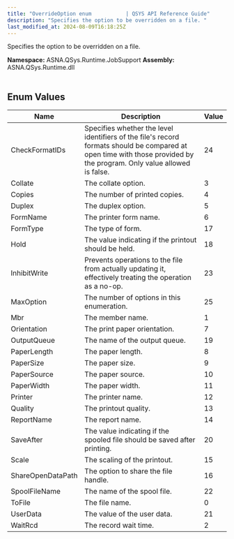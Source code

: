 ```yaml
---
title: "OverrideOption enum           | QSYS API Reference Guide"
description: "Specifies the option to be overridden on a file. "
last_modified_at: 2024-08-09T16:18:25Z
---
```


Specifies the option to be overridden on a file.

**Namespace:** ASNA.QSys.Runtime.JobSupport
**Assembly:** ASNA.QSys.Runtime.dll
<br>
<br>

## Enum Values

| Name | Description | Value
| --- | --- | --- 
| CheckFormatIDs | Specifies whether the level identifiers of the file's record formats should be compared at open time with those provided by the program. Only value allowed is false. | 24 |
| Collate | The collate option. | 3 |
| Copies | The number of printed copies. | 4 |
| Duplex | The duplex option. | 5 |
| FormName | The printer form name. | 6 |
| FormType | The type of form. | 17 |
| Hold | The value indicating if the printout should be held. | 18 |
| InhibitWrite | Prevents operations to the file from actually updating it, effectively treating the operation as a no-op. | 23 |
| MaxOption | The number of options in this enumeration. | 25 |
| Mbr | The member name. | 1 |
| Orientation | The print paper orientation. | 7 |
| OutputQueue | The name of the output queue. | 19 |
| PaperLength | The paper length. | 8 |
| PaperSize | The paper size. | 9 |
| PaperSource | The paper source. | 10 |
| PaperWidth | The paper width. | 11 |
| Printer | The printer name. | 12 |
| Quality | The printout quality. | 13 |
| ReportName | The report name. | 14 |
| SaveAfter | The value indicating if the spooled file should be saved after printing. | 20 |
| Scale | The scaling of the printout. | 15 |
| ShareOpenDataPath | The option to share the file handle. | 16 |
| SpoolFileName | The name of the spool file. | 22 |
| ToFile | The file name. | 0 |
| UserData | The value of the user data. | 21 |
| WaitRcd | The record wait time. | 2 |
